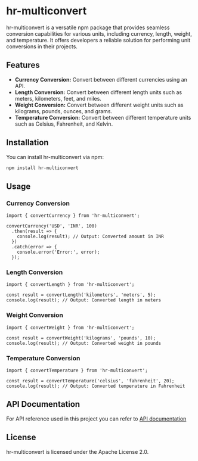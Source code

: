 # hr-multiconvert

hr-multiconvert is a versatile npm package that provides seamless conversion capabilities for various units, including currency, length, weight, and temperature. It offers developers a reliable solution for performing unit conversions in their projects.


## Features

- **Currency Conversion:** Convert between different currencies using an API.
- **Length Conversion:** Convert between different length units such as meters, kilometers, feet, and miles.
- **Weight Conversion:** Convert between different weight units such as kilograms, pounds, ounces, and grams.
- **Temperature Conversion:** Convert between different temperature units such as Celsius, Fahrenheit, and Kelvin.

## Installation

You can install hr-multiconvert via npm:

```bash
npm install hr-multiconvert
```
## Usage
### Currency Conversion
```
import { convertCurrency } from 'hr-multiconvert';

convertCurrency('USD', 'INR', 100)
  .then(result => {
    console.log(result); // Output: Converted amount in INR
  })
  .catch(error => {
    console.error('Error:', error);
  });

```
### Length Conversion 
```
import { convertLength } from 'hr-multiconvert';

const result = convertLength('kilometers', 'meters', 5);
console.log(result); // Output: Converted length in meters

```
### Weight Conversion 
```
import { convertWeight } from 'hr-multiconvert';

const result = convertWeight('kilograms', 'pounds', 10);
console.log(result); // Output: Converted weight in pounds

```
### Temperature Conversion 
```
import { convertTemperature } from 'hr-multiconvert';

const result = convertTemperature('celsius', 'fahrenheit', 20);
console.log(result); // Output: Converted temperature in Fahrenheit

```
## API Documentation
For API reference used in this project you can refer to [API documentation](https://github.com/everapihq/freecurrencyapi-js)

## License
hr-multiconvert is licensed under the Apache License 2.0.



